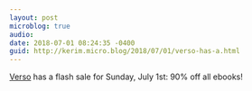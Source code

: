 ```yaml
---
layout: post
microblog: true
audio: 
date: 2018-07-01 08:24:35 -0400
guid: http://kerim.micro.blog/2018/07/01/verso-has-a.html
---
```

[Verso](https://www.versobooks.com/blogs/3895-ebook-flash-sale-90-off) has a flash sale for Sunday, July 1st: 90% off all ebooks!
